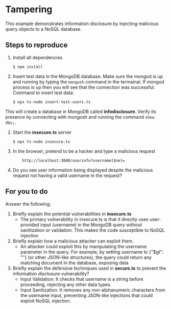# Tampering

This example demonstrates information disclosure by injecting malicious query objects to a NoSQL database.

## Steps to reproduce

1. Install all dependencies

    `$ npm install`

2. Insert test data in the MongoDB database. Make sure the mongod is up and running by typing the `mongosh` command in the termainal. If mongod process is up then you will see that the connection was successful. Command to insert test data:

    `$ npx ts-node insert-test-users.ts`

This will create a database in MongoDB called __infodisclosure__. Verify its presence by connecting with mongosh and running the command `show dbs;`.

2. Start the **insecure.ts** server

    `$ npx ts-node insecure.ts`

3. In the browser, pretend to be a hacker and type a malicious request

    ```
        http://localhost:3000/userinfo?username[$ne]=
    ```

4. Do you see user information being displayed despite the malicious request not having a valid username in the request?

## For you to do

Answer the following:

1. Briefly explain the potential vulnerabilities in **insecure.ts**
    - The primary vulnerability in insecure.ts is that it directly uses user-provided input (username) in the MongoDB query without sanitization or validation. This makes the code susceptible to NoSQL injection
2. Briefly explain how a malicious attacker can exploit them.
    - An attacker could exploit this by manipulating the username parameter in the query. For example, by setting username to {"$gt": ""} (or other JSON-like structures), the query could return any matching document in the database, exposing data
3. Briefly explain the defensive techniques used in **secure.ts** to prevent the information disclosure vulnerability?
    - Input Validation: It checks that username is a string before proceeding, rejecting any other data types.
    - Input Sanitization: It removes any non-alphanumeric characters from the username input, preventing JSON-like injections that could exploit NoSQL injection.